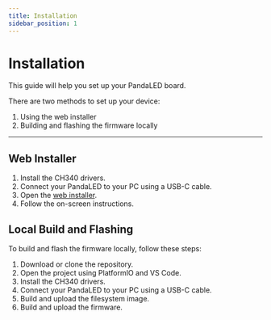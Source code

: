 ```yaml
---
title: Installation
sidebar_position: 1
---
```


# Installation
This guide will help you set up your PandaLED board.

There are two methods to set up your device:

1. Using the web installer
2. Building and flashing the firmware locally

* * *


## Web Installer
1. Install the CH340 drivers.
2. Connect your PandaLED to your PC using a USB-C cable.
3. Open the [web installer](https://derdeno.github.io/PandaLED/web-installer.html).
4. Follow the on-screen instructions.



## Local Build and Flashing
To build and flash the firmware locally, follow these steps:

1. Download or clone the repository.
2. Open the project using PlatformIO and VS Code.
3. Install the CH340 drivers.
4. Connect your PandaLED to your PC using a USB-C cable.
5. Build and upload the filesystem image.
6. Build and upload the firmware.